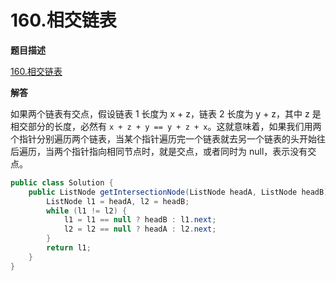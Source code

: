 # 160.相交链表

**题目描述**

[160.相交链表](https://leetcode-cn.com/problems/intersection-of-two-linked-lists/)

**解答**

如果两个链表有交点，假设链表 1 长度为 x + z，链表 2 长度为 y + z，其中 z 是相交部分的长度，必然有 `x + z + y == y + z + x`。这就意味着，如果我们用两个指针分别遍历两个链表，当某个指针遍历完一个链表就去另一个链表的头开始往后遍历，当两个指针指向相同节点时，就是交点，或者同时为 null，表示没有交点。

```java
public class Solution {
    public ListNode getIntersectionNode(ListNode headA, ListNode headB) {
        ListNode l1 = headA, l2 = headB;
        while (l1 != l2) {
            l1 = l1 == null ? headB : l1.next;
            l2 = l2 == null ? headA : l2.next;
        }
        return l1;
    }
}
```